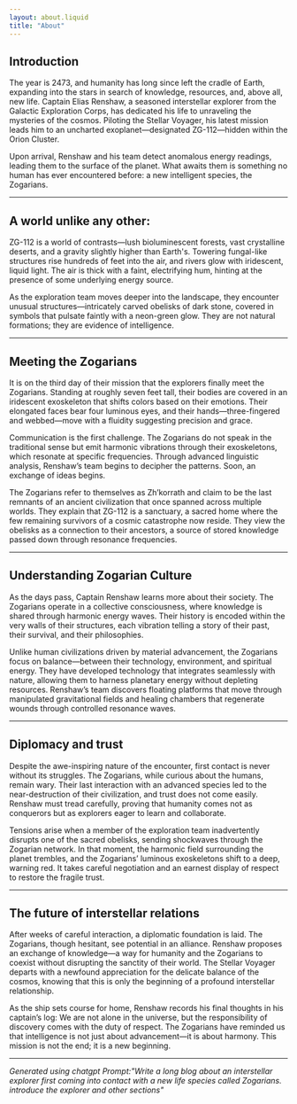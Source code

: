 ```yaml
---
layout: about.liquid
title: "About"
---
```


## Introduction

The year is 2473, and humanity has long since left the cradle of Earth, expanding into the stars in search of knowledge, resources, and, above all, new life. Captain Elias Renshaw, a seasoned interstellar explorer from the Galactic Exploration Corps, has dedicated his life to unraveling the mysteries of the cosmos. Piloting the Stellar Voyager, his latest mission leads him to an uncharted exoplanet—designated ZG-112—hidden within the Orion Cluster.

Upon arrival, Renshaw and his team detect anomalous energy readings, leading them to the surface of the planet. What awaits them is something no human has ever encountered before: a new intelligent species, the Zogarians.

---

## A world unlike any other: 

ZG-112 is a world of contrasts—lush bioluminescent forests, vast crystalline deserts, and a gravity slightly higher than Earth's. Towering fungal-like structures rise hundreds of feet into the air, and rivers glow with iridescent, liquid light. The air is thick with a faint, electrifying hum, hinting at the presence of some underlying energy source.

As the exploration team moves deeper into the landscape, they encounter unusual structures—intricately carved obelisks of dark stone, covered in symbols that pulsate faintly with a neon-green glow. They are not natural formations; they are evidence of intelligence.

---

## Meeting the Zogarians 

It is on the third day of their mission that the explorers finally meet the Zogarians. Standing at roughly seven feet tall, their bodies are covered in an iridescent exoskeleton that shifts colors based on their emotions. Their elongated faces bear four luminous eyes, and their hands—three-fingered and webbed—move with a fluidity suggesting precision and grace.

Communication is the first challenge. The Zogarians do not speak in the traditional sense but emit harmonic vibrations through their exoskeletons, which resonate at specific frequencies. Through advanced linguistic analysis, Renshaw’s team begins to decipher the patterns. Soon, an exchange of ideas begins.

The Zogarians refer to themselves as Zh’korrath and claim to be the last remnants of an ancient civilization that once spanned across multiple worlds. They explain that ZG-112 is a sanctuary, a sacred home where the few remaining survivors of a cosmic catastrophe now reside. They view the obelisks as a connection to their ancestors, a source of stored knowledge passed down through resonance frequencies.

---

## Understanding Zogarian Culture

As the days pass, Captain Renshaw learns more about their society. The Zogarians operate in a collective consciousness, where knowledge is shared through harmonic energy waves. Their history is encoded within the very walls of their structures, each vibration telling a story of their past, their survival, and their philosophies.

Unlike human civilizations driven by material advancement, the Zogarians focus on balance—between their technology, environment, and spiritual energy. They have developed technology that integrates seamlessly with nature, allowing them to harness planetary energy without depleting resources. Renshaw’s team discovers floating platforms that move through manipulated gravitational fields and healing chambers that regenerate wounds through controlled resonance waves.

---

## Diplomacy and trust

Despite the awe-inspiring nature of the encounter, first contact is never without its struggles. The Zogarians, while curious about the humans, remain wary. Their last interaction with an advanced species led to the near-destruction of their civilization, and trust does not come easily. Renshaw must tread carefully, proving that humanity comes not as conquerors but as explorers eager to learn and collaborate.

Tensions arise when a member of the exploration team inadvertently disrupts one of the sacred obelisks, sending shockwaves through the Zogarian network. In that moment, the harmonic field surrounding the planet trembles, and the Zogarians’ luminous exoskeletons shift to a deep, warning red. It takes careful negotiation and an earnest display of respect to restore the fragile trust.

---

## The future of interstellar relations

After weeks of careful interaction, a diplomatic foundation is laid. The Zogarians, though hesitant, see potential in an alliance. Renshaw proposes an exchange of knowledge—a way for humanity and the Zogarians to coexist without disrupting the sanctity of their world. The Stellar Voyager departs with a newfound appreciation for the delicate balance of the cosmos, knowing that this is only the beginning of a profound interstellar relationship.

As the ship sets course for home, Renshaw records his final thoughts in his captain’s log: We are not alone in the universe, but the responsibility of discovery comes with the duty of respect. The Zogarians have reminded us that intelligence is not just about advancement—it is about harmony. This mission is not the end; it is a new beginning.

---

*Generated using chatgpt Prompt:"Write a long blog about an interstellar explorer first coming into contact with a new life species called Zogarians. introduce the explorer and other sections"* 